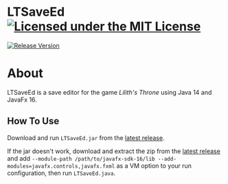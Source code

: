 # LTSaveEd [![Licensed under the MIT License](https://img.shields.io/badge/License-MIT-blue.svg)](https://github.com/Exiua/LTSaveEd/blob/master/LICENSE)
[![Release Version](https://img.shields.io/github/v/release/Exiua/LTSaveEd?include_prereleases)](https://github.com/Exiua/LTSaveEd/releases)

# About

LTSaveEd is a save editor for the game _Lilith's Throne_ using Java 14 and JavaFx 16.

## How To Use

Download and run `LTSaveEd.jar` from the [latest release](https://github.com/Exiua/LTSaveEd/releases). 

If the jar doesn't work, download and extract the zip from the [latest release](https://github.com/Exiua/LTSaveEd/releases) and add `--module-path /path/to/javafx-sdk-16/lib --add-modules=javafx.controls,javafx.fxml` as a VM option to your run configuration, then run `LTSaveEd.java`.

